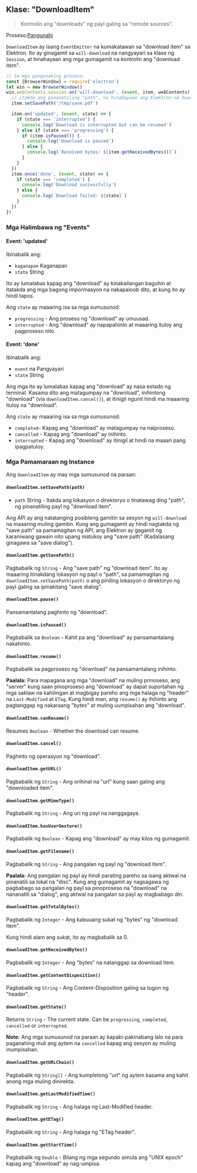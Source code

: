 ## Klase: "DownloadItem"

> Kontrolin ang "downloads" ng payl galing sa "remote sources".

Proseso:[Pangunahi](../glossary.md#main-process)

`DownloadItem` ay isang `EventEmitter` na kumakatawan sa "download item" sa Elektron. Ito ay ginagamit sa `will-download` na nangyayari sa klase ng `Session`, at hinahayaan ang mga gumagamit na kontrolin ang "download item".

```javascript
// Sa mga pangunahing proseso.
const {BrowserWindow} = require('electron')
let win = new BrowserWindow()
win.webContents.session.on('will-download', (event, item, webContents) => {
  // itakda ang pinanatiling "path", na hinahayaan ang Elektron na huwag gawin ang "save dialog".
  item.setSavePath('/tmp/save.pdf')

  item.on('updated', (event, state) => {
    if (state === 'interrupted') {
      console.log('Download is interrupted but can be resumed')
    } else if (state === 'progressing') {
      if (item.isPaused()) {
        console.log('Download is paused')
      } else {
        console.log(`Received bytes: ${item.getReceivedBytes()}`)
      }
    }
  })
  item.once('done', (event, state) => {
    if (state === 'completed') {
      console.log('Download successfully')
    } else {
      console.log(`Download failed: ${state}`)
    }
  })
})
```

### Mga Halimbawa ng "Events"

#### Event: 'updated'

Ibinabalik ang:

* `kaganapan` Kaganapan
* `state` String

Ito ay lumalabas kapag ang "download" ay kinakailangan baguhin at itatakda ang mga bagong impormasyon na nakapaloob dito, at kung ito ay hindi tapos.

Ang `state` ay maaaring isa sa mga sumusunod:

* `progressing` - Ang proseso ng "download" ay umuusad.
* `interrupted` - Ang "download" ay napapahinto at maaaring ituloy ang pagproseso nito.

#### Event: 'done'

Ibinabalik ang:

* `event` na Pangyayari
* `state` String

Ang mga ito ay lumalabas kapag ang "download" ay nasa estado ng terminal. Kasama dito ang matagumpay na "download", inihintong "download" (via `downloadItem.cancel()`), at itinigil ngunit hindi ma maaaring ituloy na "download".

Ang `state` ay maaaring isa sa mga sumusunod:

* `completed`- Kapag ang "download" ay matagumpay na naiproseso.
* `cancelled` - Kapag ang "download" ay inihinto.
* `interrupted` - Kapag ang "download" ay itinigil at hindi na maaari pang ipagpatuloy.

### Mga Pamamaraan ng Instance

Ang `downloadItem` ay may mga sumusunod na paraan:

#### `downloadItem.setSavePath(path)`

* `path` String - Itakda ang lokasyon o direktoryo o tinatawag ding "path", ng pinanatiling payl ng "download item".

Ang API ay ang natatanging posibleng gamitin sa sesyon ng `will-download` na maaaring muling gamitin. Kung ang gumagamit ay hindi nagtakda ng "save path" sa pamamagitan ng API, ang Elektron ay gagamit ng karaniwang gawain nito upang matukoy ang "save path" (Kadalasang ginagawa sa "save dialog").

#### `downloadItem.getSavePath()`

Pagbabalik ng `String` - Ang "save path" ng "download item". Ito ay maaaring itinakdang lokasyon ng payl o "path", sa pamamagitan ng `downloadItem.setSavePath(path)` o ang piniling lokasyon o direktoryo ng payl galing sa ipinakitang "save dialog".

#### `downloadItem.pause()`

Pansamantalang paghinto ng "download".

#### `downloadItem.isPaused()`

Pagbabalik sa `Boolean` - Kahit pa ang "download" ay pansamantalang nakahinto.

#### `downloadItem.resume()`

Pagbabalik sa pagproseso ng "download" na pansamantalang inihinto.

**Paalala:** Para mapagana ang mga "download" na muling prinoseso, ang "server" kung saan pinoproseso ang "download" ay dapat suportahan ng mga saklaw na kahilingan at magbigay pareho ang mga halaga ng "header" na `Last-Modified` at `ETag`. Kung hindi man, ang `resume()` ay ihihinto ang pagtanggap ng nakaraang "bytes" at muling uumpisahan ang "download".

#### `downloadItem.canResume()`

Resumes `Boolean` - Whether the download can resume.

#### `downloadItem.cancel()`

Paghinto ng operasyon ng "download".

#### `downloadItem.getURL()`

Pagbabalik ng `String` - Ang orihinal na "url" kung saan galing ang "downloaded item".

#### `downloadItem.getMimeType()`

Pagbabalik ng `String` - Ang uri ng payl na nanggagaya.

#### `downloadItem.hasUserGesture()`

Pagbabalik ng `Boolean` - Kapag ang "download" ay may kilos ng gumagamit.

#### `downloadItem.getFilename()`

Pagbabalik ng `String` - Ang pangalan ng payl ng "download item".

**Paalala:** Ang pangalan ng payl ay hindi parating pareho sa isang aktwal na pinanatili sa lokal na "disc". Kung ang gumagamit ay nagsagawa ng pagbabago sa pangalan ng payl sa pinoproseso na "download" na nananatili sa "dialog", ang aktwal na pangalan sa payl ay magbabago din.

#### `downloadItem.getTotalBytes()`

Pagbabalik ng `Integer` - Ang kabuuang sukat ng "bytes" ng "download item".

Kung hindi alam ang sukat, ito ay magbabalik sa 0.

#### `downloadItem.getReceivedBytes()`

Pagbabalik ng `Integer` - Ang "bytes" na natanggap sa download item.

#### `downloadItem.getContentDisposition()`

Pagbabalik ng `String` - Ang Content-Disposition galing sa tugon ng "header".

#### `downloadItem.getState()`

Returns `String` - The current state. Can be `progressing`, `completed`, `cancelled` or `interrupted`.

**Note:** Ang mga sumusunod na paraan ay kapaki-pakinabang lalo na para paganahing muli ang aytem na `cancelled` kapag ang sesyon ay muling inumpisahan.

#### `downloadItem.getURLChain()`

Pagbabalik ng `String[]` - Ang kumpletong "url" ng aytem kasama ang kahit anong mga muling dinirekta.

#### `downloadItem.getLastModifiedTime()`

Pagbabalik ng `String` - Ang halaga ng Last-Modified header.

#### `downloadItem.getETag()`

Pagbabalik ng `String` - Ang halaga ng "ETag header".

#### `downloadItem.getStartTime()`

Pagbabalik ng `Double` - Bilang ng mga segundo simula ang "UNIX epoch" kapag ang "download" ay nag-umpisa.
